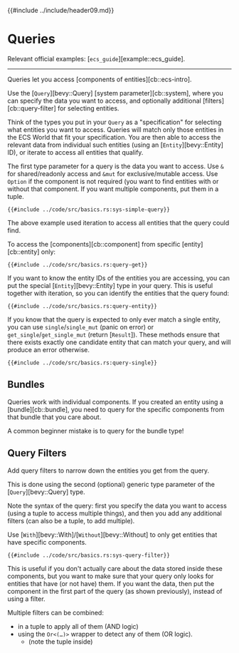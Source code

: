 {{#include ../include/header09.md}}

# Queries

Relevant official examples:
[`ecs_guide`][example::ecs_guide].

---

Queries let you access [components of entities][cb::ecs-intro].

Use the [`Query`][bevy::Query] [system parameter][cb::system], where you can
specify the data you want to access, and optionally additional
[filters][cb::query-filter] for selecting entities.

Think of the types you put in your `Query` as a "specification" for selecting
what entities you want to access. Queries will match only those entities in the
ECS World that fit your specification. You are then able to access the relevant
data from individual such entities (using an [`Entity`][bevy::Entity] ID), or
iterate to access all entities that qualify.

The first type parameter for a query is the data you want to access. Use `&` for
shared/readonly access and `&mut` for exclusive/mutable access. Use `Option` if
the component is not required (you want to find entities with or without that
component. If you want multiple components, put them in a tuple.

```rust,no_run,noplayground
{{#include ../code/src/basics.rs:sys-simple-query}}
```

The above example used iteration to access all entities that the query could find.

To access the [components][cb::component] from specific [entity][cb::entity]
only:

```rust,no_run,noplayground
{{#include ../code/src/basics.rs:query-get}}
```

If you want to know the entity IDs of the entities you are accessing, you can
put the special [`Entity`][bevy::Entity] type in your query. This is useful
together with iteration, so you can identify the entities that the query found:

```rust,no_run,noplayground
{{#include ../code/src/basics.rs:query-entity}}
```

If you know that the query is expected to only ever match a single entity, you
can use `single`/`single_mut` (panic on error) or `get_single`/`get_single_mut`
(return [`Result`]). These methods ensure that there exists exactly one
candidate entity that can match your query, and will produce an error otherwise.

```rust,no_run,noplayground
{{#include ../code/src/basics.rs:query-single}}
```

## Bundles

Queries work with individual components. If you created an entity using a
[bundle][cb::bundle], you need to query for the specific components from
that bundle that you care about.

A common beginner mistake is to query for the bundle type!

## Query Filters

Add query filters to narrow down the entities you get from the query.

This is done using the second (optional) generic type parameter of the
[`Query`][bevy::Query] type.

Note the syntax of the query: first you specify the data you want to access
(using a tuple to access multiple things), and then you add any additional
filters (can also be a tuple, to add multiple).

Use [`With`][bevy::With]/[`Without`][bevy::Without] to only get entities
that have specific components.

```rust,no_run,noplayground
{{#include ../code/src/basics.rs:sys-query-filter}}
```

This is useful if you don't actually care about the data stored inside these
components, but you want to make sure that your query only looks for entities
that have (or not have) them. If you want the data, then put the component in
the first part of the query (as shown previously), instead of using a filter.

Multiple filters can be combined:
 - in a tuple to apply all of them (AND logic)
 - using the `Or<(…)>` wrapper to detect any of them (OR logic).
   - (note the tuple inside)
